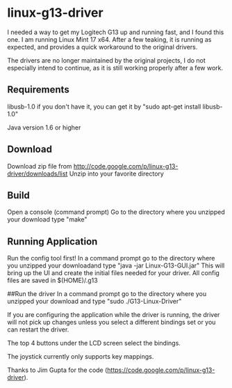 # linux-g13-driver

I needed a way to get my Logitech G13 up and running fast, and I found this one.
I am running Linux Mint 17 x64. After a few teaking, it is running as expected,
and provides a quick workaround to the original drivers.

The drivers are no longer maintained by the original projects, I do not especially
intend to continue, as it is still working properly after a few work.

## Requirements
libusb-1.0
if you don't have it, you can get it by "sudo apt-get install libusb-1.0"

Java version 1.6 or higher

## Download
Download zip file from http://code.google.com/p/linux-g13-driver/downloads/list
Unzip into your favorite directory

## Build
Open a console (command prompt)
Go to the directory where you unzipped your download
type "make"

## Running Application
Run the config tool first!
In a command prompt go to the directory where you unzipped your downloadand type "java -jar Linux-G13-GUI.jar"
This will bring up the UI and create the initial files needed for your driver.
All config files are saved in $(HOME)/.g13

##Run the driver
In a command prompt go to the directory where you unzipped your download and type "sudo ./G13-Linux-Driver"

If you are configuring the application while the driver is running, the driver will
not pick up changes unless you select a different bindings set or you can restart
the driver.

The top 4 buttons under the LCD screen select the bindings.

The joystick currently only supports key mappings.

Thanks to Jim Gupta for the code (https://code.google.com/p/linux-g13-driver).
